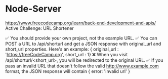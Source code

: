 # Node-Server

https://www.freecodecamp.org/learn/back-end-development-and-apis/ <br />
Active Challenge: URL Shortener

✅ You should provide your own project, not the example URL.
✅ You can POST a URL to /api/shorturl and get a JSON response with original_url and short_url properties. Here's an example: { original_url : 'https://freeCodeCamp.org', short_url : 1}
❌ When you visit /api/shorturl/<short_url>, you will be redirected to the original URL.
✅ If you pass an invalid URL that doesn't follow the valid http://www.example.com format, the JSON response will contain { error: 'invalid url' }